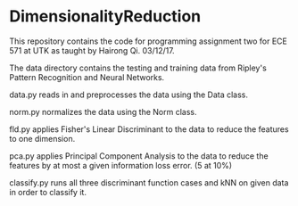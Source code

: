 # DimensionalityReduction

This repository contains the code for programming assignment two for
ECE 571 at UTK as taught by Hairong Qi. 03/12/17. 

The data directory contains the testing and training data from Ripley's
Pattern Recognition and Neural Networks. 

data.py reads in and preprocesses the data using the Data class.

norm.py normalizes the data using the Norm class. 

fld.py applies Fisher's Linear Discriminant to the data to reduce the
features to one dimension.

pca.py applies Principal Component Analysis to the data to reduce the 
features by at most a given information loss error. (5 at 10%)

classify.py runs all three discriminant function cases and kNN
on given data in order to classify it.